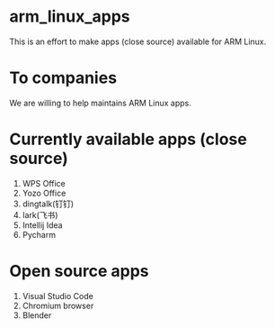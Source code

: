 # arm_linux_apps
This is an effort to make apps (close source) available for ARM Linux.

# To companies

We are willing to help maintains ARM Linux apps. 

# Currently available apps (close source)

1. WPS Office 
2. Yozo Office
3. dingtalk(钉钉)
4. lark(飞书)
5. Intellij Idea
6. Pycharm

# Open source apps

1. Visual Studio Code
2. Chromium browser
3. Blender

